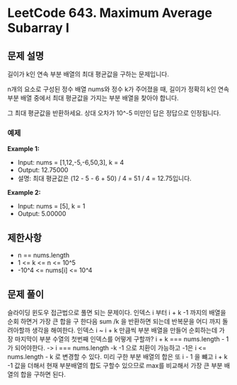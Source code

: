 # LeetCode 643. Maximum Average Subarray I

## 문제 설명

길이가 k인 연속 부분 배열의 최대 평균값을 구하는 문제입니다.

n개의 요소로 구성된 정수 배열 nums와 정수 k가 주어졌을 때, 길이가 정확히 k인 연속 부분 배열 중에서 최대 평균값을 가지는 부분 배열을 찾아야 합니다.

그 최대 평균값을 반환하세요. 상대 오차가 10^-5 미만인 답은 정답으로 인정됩니다.

### 예제

**Example 1:**

- Input: nums = [1,12,-5,-6,50,3], k = 4
- Output: 12.75000
- 설명: 최대 평균값은 (12 - 5 - 6 + 50) / 4 = 51 / 4 = 12.75입니다.

**Example 2:**

- Input: nums = [5], k = 1
- Output: 5.00000

## 제한사항

- n == nums.length
- 1 <= k <= n <= 10^5
- -10^4 <= nums[i] <= 10^4

## 문제 풀이

슬라이딩 윈도우 접근법으로 풀면 되는 문제이다.
인덱스 i 부터 i + k -1 까지의 배열을 순회 하면거 가장 큰 합을 구 한다음 sum /k 을 반환하면 되는데 반복문을 어디 까지 돌려아할까 생각을 해여한다. 인덱스 i ~ i + k 만큼씩 부분 배열을 만들어 순회하는데 가장 마지막이 부분 수열의 첫번째 인덱스를 어떻게 구할까? i + k === nums.length - 1가 되어야한다. -> i === nums.length -k -1 으로 치환이 가능하고 -1은 i <= nums.length - k 로 변경할 수 있다.
미리 구한 부분 배열의 합은 또 i - 1 을 뺴고 i + k -1 값을 더해서 현재 부분배열의 합도 구할수 있으므로 max를 비교해서 가장 큰 부분 배열의 합을 구하면 된다.
